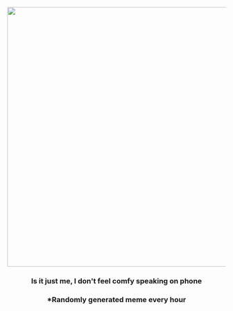 <p align="center">
        <img src="https://i.redd.it/mz06meg0jcv91.jpg" width="600" height="600">
        </p>
        <h3 align="center">Is it just me, I don't feel comfy speaking on phone</h3>
        <h3 align="center">*Randomly generated meme every hour</h3>
    